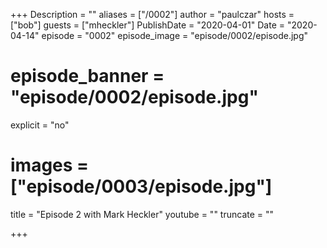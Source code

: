 +++
Description = ""
aliases = ["/0002"]
author = "paulczar"
hosts = ["bob"]
guests = ["mheckler"]
PublishDate = "2020-04-01"
Date = "2020-04-14"
episode = "0002"
episode_image = "episode/0002/episode.jpg"
# episode_banner = "episode/0002/episode.jpg"
explicit = "no"
# images = ["episode/0003/episode.jpg"]
title = "Episode 2 with Mark Heckler"
youtube = ""
truncate = ""

+++
